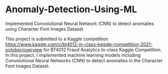 # Anomaly-Detection-Using-ML
Implemented Convolutional Neural Network (CNN) to detect anomalies using Character Font Images Dataset

This project is submitted to a Kaggle competition https://www.kaggle.com/c/bt4012-in-class-kaggle-competition-2021-october/overview for BT4012 Fraud Analytics In-class Kaggle Competition. 
In this project, I implemented machine learning models including Convolutional Neural Networks (CNN) to detect anomalies in the Character Font Images Dataset. 
